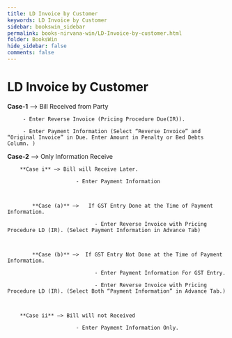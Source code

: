 ```yaml
---
title: LD Invoice by Customer
keywords: LD Invoice by Customer
sidebar: bookswin_sidebar
permalink: books-nirvana-win/LD-Invoice-by-customer.html
folder: BooksWin
hide_sidebar: false
comments: false
---
```


# LD Invoice by Customer


**Case-1** –> Bill Received from Party

         - Enter Reverse Invoice (Pricing Procedure Due(IR)).

         - Enter Payment Information (Select “Reverse Invoice” and “Original Invoice” in Due. Enter Amount in Penalty or Bed Debts Column. )

 

**Case-2** –> Only Information Receive

        **Case i** –> Bill will Receive Later.

                          - Enter Payment Information 

 

            **Case (a)** –>   If GST Entry Done at the Time of Payment Information.

                                - Enter Reverse Invoice with Pricing Procedure LD (IR). (Select Payment Information in Advance Tab)

 

            **Case (b)** –>  If GST Entry Not Done at the Time of Payment Information.

                                - Enter Payment Information For GST Entry.

                                - Enter Reverse Invoice with Pricing Procedure LD (IR). (Select Both “Payment Information” in Advance Tab.)

 

        **Case ii** –> Bill will not Received

                          - Enter Payment Information Only.



